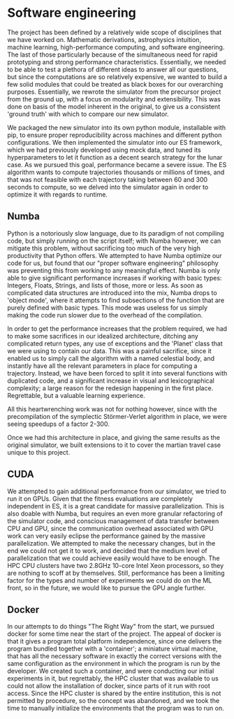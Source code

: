 # Software engineering

The project has been defined by a relatively wide scope of disciplines that we have worked on. Mathematic derivations, astrophysics intuition, machine learning, high-performance computing, and software engineering. The last of those particularly because of the simultaneous need for rapid prototyping and strong performance characteristics. Essentially, we needed to be able to test a plethora of different ideas to answer all our questions, but since the computations are so relatively expensive, we wanted to build a few solid modules that could be treated as black boxes for our overarching purposes. Essentially, we rewrote the simulator from the precursor project from the ground up, with a focus on modularity and extensibility. This was done on basis of the model inherent in the original, to give us a consistent 'ground truth' with which to compare our new simulator.

We packaged the new simulator into its own python module, installable with pip, to ensure proper reproducibility across machines and different python configurations. We then implemented the simulator into our ES framework, which we had previously developed using mock data, and tuned its hyperparameters to let it function as a decent search strategy for the lunar case. As we pursued this goal, performance became a severe issue. The ES algorithm wants to compute trajectories thousands or millions of times, and that was not feasible with each trajectory taking between 60 and 300 seconds to compute, so we delved into the simulator again in order to optimize it with regards to runtime. 

## Numba

Python is a notoriously slow language, due to its paradigm of not compiling code, but simply running on the script itself; with Numba however, we can mitigate this problem, without sacrificing too much of the very high productivity that Python offers. We attempted to have Numba optimize our code for us, but found that our "proper software engineering" philosophy was preventing this from working to any meaningful effect. Numba is only able to give significant performance increases if working with basic types: Integers, Floats, Strings, and lists of those, more or less. As soon as complicated data structures are introduced into the mix, Numba drops to 'object mode', where it attempts to find subsections of the function that are purely defined with basic types. This mode was useless for us simply making the code run slower due to the overhead of the compilation.

In order to get the performance increases that the problem required, we had to make some sacrifices in our idealized architecture, ditching any complicated return types, any use of exceptions and the 'Planet' class that we were using to contain our data. This was a painful sacrifice, since it enabled us to simply call the algorithm with a named celestial body, and instantly have all the relevant parameters in place for computing a trajectory. Instead, we have been forced to split it into several functions with duplicated code, and a significant increase in visual and lexicographical complexity; a large reason for the redesign happening in the first place. Regrettable, but a valuable learning experience.

All this heartwrenching work was not for nothing however, since with the precompilation of the symplectic Störmer-Verlet algorithm in place, we were seeing speedups of a factor 2-300. 

Once we had this architecture in place, and giving the same results as the original simulator, we built extensions to it to cover the martian travel case unique to this project. <TODO more on this when mars is working>

## CUDA

We attempted to gain additional performance from our simulator, we tried to run it on GPUs. Given that the fitness evaluations are completely independent in ES, it is a great candidate for massive parallelization. This is also doable with Numba, but requires an even more granular refactoring of the simulator code, and conscious management of data transfer between CPU and GPU, since the communication overhead associated with GPU work can very easily eclipse the performance gained by the massive parallelization. We attempted to make the necessary changes, but in the end we could not get it to work, and decided that the medium level of parallelization that we could achieve easily would have to be enough. The HPC CPU clusters have two 2.8GHz 10-core Intel Xeon processors, so they are nothing to scoff at by themselves. Still, performance has been a limiting factor for the types and number of experiments we could do on the ML front, so in the future, we would like to pursue the GPU angle further.

## Docker

In our attempts to do things "The Right Way" from the start, we pursued docker for some time near the start of the project. The appeal of docker is that it gives a program total platform independence, since one delivers the program bundled together with a 'container'; a miniature virtual machine, that has all the necessary software in exactly the correct versions with the same configuration as the environment in which the program is run by the developer. We created such a container, and were conducting our initial experiments in it, but regrettably, the HPC cluster that was available to us could not allow the installation of docker, since parts of it run with root access. Since the HPC cluster is shared by the entire institution, this is not permitted by procedure, so the concept was abandoned, and we took the time to manually initialize the environments that the program was to run on.
